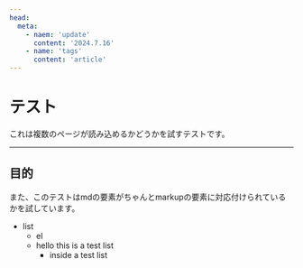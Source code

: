 ```yaml
---
head:
  meta:
    - naem: 'update'
      content: '2024.7.16'
    - name: 'tags'
      content: 'article'
---
```

# テスト

これは複数のページが読み込めるかどうかを試すテストです。

---

## 目的

また、このテストはmdの要素がちゃんとmarkupの要素に対応付けられているかを試しています。

- list
  - el
  - hello this is a test list
    - inside a test list